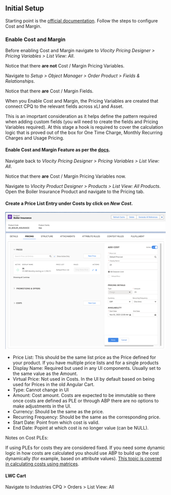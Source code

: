 
## Initial Setup

Starting point is the [official documentation](https://help.salesforce.com/s/articleView?id=ind.comms_cost_and_margin_in_epc.htm&type=5). Follow the steps to configure Cost and Margin.

### Enable Cost and Margin

Before enabling Cost and Margin navigate to *Vlocity Pricing Designer > Pricing Variables > List View: All*.

Notice that there **are not** Cost / Margin Pricing Variables. 

Navigate to *Setup > Object Manager > Order Product > Fields & Relationships*.

Notice that there **are** Cost / Margin Fields.

When you Enable Cost and Margin, the Pricing Variables are created that connect CPQ to the relevant fields across xLI and Asset.

This is an imoprtant consideration as it helps define the pattern required when adding custom fields (you will need to create the fields and Pricing Variables required). At this stage a hook is required to cover the calculation logic that is proved out of the box for One Time Charge, Monthly Recurring Charges and Usage Pricing.

#### Enable Cost and Margin Feature as per the [docs](https://help.salesforce.com/s/articleView?language=en_US&id=ind.comms_enabling_cost_and_margin.htm&type=5).

Navigate back to *Vlocity Pricing Designer > Pricing Variables > List View: All*.

Notice that there **are** Cost / Margin Pricing Variables now.

Navigate to *Vlocity Product Designer > Products > List View: All Products*. Open the Boiler Insurance Product and navigate to the Pricing tab.

#### Create a Price List Entry under Costs by click on *New Cost*.

![Cost PLE](../images/1-cost-ple.png)

- Price List: This should be the same list price as the Price defined for your product. If you have multiple price lists and for a single products
- Display Name: Required but used in any UI components. Usually set to the same value as the Amount.
- Virtual Price: Not used in Costs. In the UI by default based on being used for Prices in the old Angular Cart.
- Type: Cannot change in UI
- Amount: Cost amount. Costs are expected to be immutable so there once costs are defined as PLE or through ABP there are no options to make adjustments in the UI.
- Currency: Should be the same as the price.
- Recurring Frequency: Should be the same as the corresponding price.
- Start Date: Point from which cost is valid. 
- End Date: Popint at which cost is no longer value (can be NULL).

Notes on Cost PLEs:

If using PLEs for costs they are considered fixed. If you need some dynamic logic in how costs are calculated you should use ABP to build up the cost dynamically (for example, based on attribute values). [This topic is covered in calculating costs using matrices](/docs/pages/2-costs-matrices.md).

#### LWC Cart

Navigate to Industries CPQ > Orders > List View: All